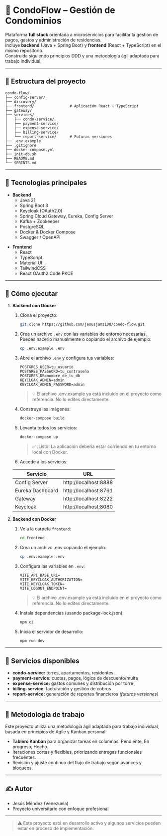 # 🏢 CondoFlow – Gestión de Condominios

Plataforma **full stack** orientada a microservicios para facilitar la gestión de pagos, gastos y administración de residencias.  
Incluye **backend** (Java + Spring Boot) y **frontend** (React + TypeScript) en el mismo repositorio.  
Construida siguiendo principios DDD y una metodología ágil adaptada para trabajo individual.

---

## 📐 Estructura del proyecto
```text
condo-flow/
├── config-server/
├── discovery/
├── frontend/                # Aplicación React + TypeScript
├── gateway/
├── services/
│   ├── condo-service/
│   ├── payment-service/
│   ├── expense-service/
│   ├── billing-service/
│   └── report-service/      # Futuras versiones
├── .env.example
├── .gitignore
├── docker-compose.yml
├── init-db.sh
├── README.md
└── SPRINTS.md
```

---

## 🚀 Tecnologías principales

* **Backend**
  * Java 21
  * Spring Boot 3
  * Keycloak (OAuth2.0)
  * Spring Cloud Gateway, Eureka, Config Server
  * Kafka + Zookeeper
  * PostgreSQL
  * Docker & Docker Compose
  * Swagger / OpenAPI

- **Frontend**
    - React
    - TypeScript
    - Material UI
    - TailwindCSS
    - React OAuth2 Code PKCE
---

## 🔧 Cómo ejecutar

1. **Backend con Docker**
   1. Clona el proyecto:
        ```bash
        git clone https://github.com/jesusjamz100/condo-flow.git
        ```
   2. Crea un archivo `.env` con las variables de entorno necesarias. Puedes hacerlo manualmente o copiando el archivo de ejemplo:
        ```bash
        cp .env.example .env
        ```
   3. Abre el archivo `.env` y configura tus variables:
        ```dotenv
        POSTGRES_USER=tu_usuario
        POSTGRES_PASSWORD=tu_contraseña
        POSTGRES_DB=nombre_de_tu_db
        KEYCLOAK_ADMIN=admin
        KEYCLOAK_ADMIN_PASSWORD=admin
        ```
        > 💡 El archivo .env.example ya está incluido en el proyecto como referencia. No lo edites directamente.
   4. Construye las imágenes:
        ```bash
        docker-compose build
        ```
   5. Levanta todos los servicios:
        ```bash
        docker-compose up
        ```
        > ✅ ¡Listo! La aplicación debería estar corriendo en tu entorno local con Docker.
   6. Accede a los servicios:

    | Servicio         | URL                   |
    |------------------|-----------------------|
    | Config Server    | http://localhost:8888 |
    | Eureka Dashboard | http://localhost:8761 |
    | Gateway          | http://localhost:8222 |
    | Keycloak         | http://localhost:8080 |

2. **Backend con Docker**
    1. Ve a la carpeta `frontend`:
         ```bash
         cd frontend
         ```
    2. Crea un archivo .env copiando el ejemplo:
         ```bash
         cp .env.example .env
         ```
    3. Configura las variables en `.env`:
         ```dotenv
         VITE_API_BASE_URL=
         VITE_KEYCLOAK_AUTHORIZATION=
         VITE_KEYCLOAK_TOKEN=
         VITE_LOGOUT_ENDPOINT=
         ```
       > 💡 El archivo .env.example ya está incluido en el proyecto como referencia. No lo edites directamente.
    4. Instala dependencias (usando package-lock.json):
         ```bash
         npm ci
         ```
    5. Inicia el servidor de desarrollo:
         ```bash
         npm run dev
         ```

---

## 🧪 Servicios disponibles
- **condo-service:** torres, apartamentos, residentes
- **payment-service:** cuotas, pagos, lógica de descuento/multa
- **expense-service:** gastos comunes y distribución por torre
- **billing-service**: facturación y gestión de cobros
- **report-service:** generación de reportes financieros _(futuras versiones)_

---

## 📅 Metodología de trabajo
Este proyecto utiliza una metodología ágil adaptada para trabajo individual, basada en principios de Agile y Kanban personal:
* **Tablero Kanban** para organizar tareas en columnas: Pendiente, En progreso, Hecho.
* Iteraciones cortas y flexibles, priorizando entregas funcionales frecuentes.
* Revisión y ajuste continuo del flujo de trabajo según avances y bloqueos.

---

## ✍️ Autor
- Jesús Méndez (Venezuela)
- Proyecto universitario con enfoque profesional

---

> ⚠️ Este proyecto está en desarrollo activo y algunos servicios pueden estar en proceso de implementación.